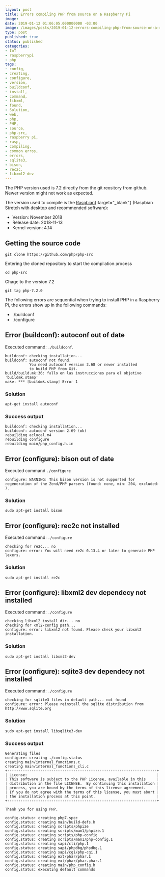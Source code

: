 ```yaml
---
layout: post
title: Errors compiling PHP from source on a Raspberry Pi
image: 
date: 2019-01-12 01:06:05.000000000 -03:00
image: /images/posts/2019-01-12-errors-compiling-php-from-source-on-a-raspberry-pi/cover.jpg
type: post
published: true
status: published
categories:
- IoT
- raspberrypi
- php
tags:
- config,
- creating,
- configure,
- version,
- buildconf,
- install,
- command,
- libxml,
- found,
- Solution,
- web,
- php,
- PHP,
- source,
- php-src,
- raspberry pi,
- rasp,
- compiling,
- common erros,
- errors,
- sqlite3,
- bison,
- rec2c,
- libxml2-dev
---
```


The PHP version used is 7.2 directly from the git reository from github. Newer
version might not work as expected.

The version used to compile is the
[Raspbian](https://www.raspberrypi.org/downloads/raspbian){:target="_blank"} (Raspbian Stretch
with desktop and recommended software):

- Version: November 2018
- Release date: 2018-11-13
- Kernel version: 4.14

## Getting the source code

```
git clone https://github.com/php/php-src
```

Entering the cloned repository to start the compilation process

```
cd php-src
```

Chage to the version 7.2

```
git tag php-7.2.0
```

The following errors are sequential when trying to install PHP in a Raspberry Pi,
the errors show up in the following commands:

- ./buildconf
- ./configure

## Error (buildconf): autoconf out of date

Executed command: `./buildconf`.

```
buildconf: checking installation...
buildconf: autoconf not found.
           You need autoconf version 2.68 or newer installed
           to build PHP from Git.
build/build.mk:36: fallo en las instrucciones para el objetivo 'buildmk.stamp'
make: *** [buildmk.stamp] Error 1
```

### Solution

```
apt-get install autoconf
```


### Success output

```
buildconf: checking installation...
buildconf: autoconf version 2.69 (ok)
rebuilding aclocal.m4
rebuilding configure
rebuilding main/php_config.h.in
```


## Error (configure): bison out of date

Executed command `./configure`

```
configure: WARNING: This bison version is not supported for regeneration of the Zend/PHP parsers (found: none, min: 204, excluded: ).
```

### Solution

```
sudo apt-get install bison
```


## Error (configure): rec2c not installed 

Executed command: `./configure`

```
checking for re2c... no
configure: error: You will need re2c 0.13.4 or later to generate PHP lexers.
```

### Solution

```
sudo apt-get install re2c
```

## Error (configure): libxml2 dev dependecy not installed

Executed command: `./configure`

```
checking libxml2 install dir... no
checking for xml2-config path...
configure: error: libxml2 not found. Please check your libxml2 installation.
```

### Solution

```
sudo apt-get install libxml2-dev
```

## Error (configure): sqlite3 dev dependecy not installed

Executed command: `./configure`

```
checking for sqlite3 files in default path... not found
configure: error: Please reinstall the sqlite distribution from http://www.sqlite.org
```

### Solution

```
sudo apt-get install libsqlite3-dev
```

### Success output

```terminal
Generating files
configure: creating ./config.status
creating main/internal_functions.c
creating main/internal_functions_cli.c
+--------------------------------------------------------------------+
| License:                                                           |
| This software is subject to the PHP License, available in this     |
| distribution in the file LICENSE.  By continuing this installation |
| process, you are bound by the terms of this license agreement.     |
| If you do not agree with the terms of this license, you must abort |
| the installation process at this point.                            |
+--------------------------------------------------------------------+

Thank you for using PHP.

config.status: creating php7.spec
config.status: creating main/build-defs.h
config.status: creating scripts/phpize
config.status: creating scripts/man1/phpize.1
config.status: creating scripts/php-config
config.status: creating scripts/man1/php-config.1
config.status: creating sapi/cli/php.1
config.status: creating sapi/phpdbg/phpdbg.1
config.status: creating sapi/cgi/php-cgi.1
config.status: creating ext/phar/phar.1
config.status: creating ext/phar/phar.phar.1
config.status: creating main/php_config.h
config.status: executing default commands
```
